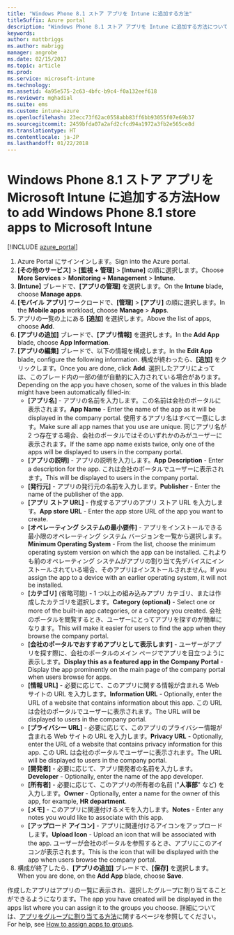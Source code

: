 ```yaml
---
title: "Windows Phone 8.1 ストア アプリを Intune に追加する方法"
titleSuffix: Azure portal
description: "Windows Phone 8.1 ストア アプリを Intune に追加する方法について説明します。\""
keywords: 
author: mattbriggs
ms.author: mabrigg
manager: angrobe
ms.date: 02/15/2017
ms.topic: article
ms.prod: 
ms.service: microsoft-intune
ms.technology: 
ms.assetid: 4a95e575-2c63-4bfc-b9c4-f0a132eef618
ms.reviewer: mghadial
ms.suite: ems
ms.custom: intune-azure
ms.openlocfilehash: 23ecc73f62ac0558abb83ff6bb93055f07e69b37
ms.sourcegitcommit: 2459bfda07a2afd2cfcd94a1972a3fb2e565ce8d
ms.translationtype: HT
ms.contentlocale: ja-JP
ms.lasthandoff: 01/22/2018
---
```

# <a name="how-to-add-windows-phone-81-store-apps-to-microsoft-intune"></a><span data-ttu-id="60c59-103">Windows Phone 8.1 ストア アプリを Microsoft Intune に追加する方法</span><span class="sxs-lookup"><span data-stu-id="60c59-103">How to add Windows Phone 8.1 store apps to Microsoft Intune</span></span>

[!INCLUDE [azure_portal](./includes/azure_portal.md)]

1. <span data-ttu-id="60c59-104">Azure Portal にサインインします。</span><span class="sxs-lookup"><span data-stu-id="60c59-104">Sign into the Azure portal.</span></span>
2. <span data-ttu-id="60c59-105">**[その他のサービス]** > **[監視 + 管理]** > **[Intune]** の順に選択します。</span><span class="sxs-lookup"><span data-stu-id="60c59-105">Choose **More Services** > **Monitoring + Management** > **Intune**.</span></span>
3. <span data-ttu-id="60c59-106">**[Intune]** ブレードで、**[アプリの管理]** を選択します。</span><span class="sxs-lookup"><span data-stu-id="60c59-106">On the **Intune** blade, choose **Manage apps**.</span></span>
4. <span data-ttu-id="60c59-107">**[モバイル アプリ]** ワークロードで、**[管理]** > **[アプリ]** の順に選択します。</span><span class="sxs-lookup"><span data-stu-id="60c59-107">In the **Mobile apps** workload, choose **Manage** > **Apps**.</span></span>
5. <span data-ttu-id="60c59-108">アプリの一覧の上にある **[追加]** を選択します。</span><span class="sxs-lookup"><span data-stu-id="60c59-108">Above the list of apps, choose **Add**.</span></span>
6. <span data-ttu-id="60c59-109">**[アプリの追加]** ブレードで、**[アプリ情報]** を選択します。</span><span class="sxs-lookup"><span data-stu-id="60c59-109">In the **Add App** blade, choose **App Information**.</span></span>
7. <span data-ttu-id="60c59-110">**[アプリの編集]** ブレードで、以下の情報を構成します。</span><span class="sxs-lookup"><span data-stu-id="60c59-110">In the **Edit App** blade, configure the following information.</span></span> <span data-ttu-id="60c59-111">構成が終わったら、**[追加]** をクリックします。</span><span class="sxs-lookup"><span data-stu-id="60c59-111">Once you are done, click **Add**.</span></span> <span data-ttu-id="60c59-112">選択したアプリによっては、このブレード内の一部の値が自動的に入力されている場合があります。</span><span class="sxs-lookup"><span data-stu-id="60c59-112">Depending on the app you have chosen, some of the values in this blade might have been automatically filled-in:</span></span>
    - <span data-ttu-id="60c59-113">**[アプリ名]** - アプリの名前を入力します。この名前は会社のポータルに表示されます。</span><span class="sxs-lookup"><span data-stu-id="60c59-113">**App Name** - Enter the name of the app as it will be displayed in the company portal.</span></span> <span data-ttu-id="60c59-114">使用するアプリ名はすべて一意にします。</span><span class="sxs-lookup"><span data-stu-id="60c59-114">Make sure all app names that you use are unique.</span></span> <span data-ttu-id="60c59-115">同じアプリ名が 2 つ存在する場合、会社のポータルではそのいずれかのみがユーザーに表示されます。</span><span class="sxs-lookup"><span data-stu-id="60c59-115">If the same app name exists twice, only one of the apps will be displayed to users in the company portal.</span></span>
    - <span data-ttu-id="60c59-116">**[アプリの説明]** - アプリの説明を入力します。</span><span class="sxs-lookup"><span data-stu-id="60c59-116">**App Description** - Enter a description for the app.</span></span> <span data-ttu-id="60c59-117">これは会社のポータルでユーザーに表示されます。</span><span class="sxs-lookup"><span data-stu-id="60c59-117">This will be displayed to users in the company portal.</span></span>
    - <span data-ttu-id="60c59-118">**[発行元]** - アプリの発行元の名前を入力します。</span><span class="sxs-lookup"><span data-stu-id="60c59-118">**Publisher** - Enter the name of the publisher of the app.</span></span>
    - <span data-ttu-id="60c59-119">**[アプリ ストア URL]** - 作成するアプリのアプリ ストア URL を入力します。</span><span class="sxs-lookup"><span data-stu-id="60c59-119">**App store URL** - Enter the app store URL of the app you want to create.</span></span>
    - <span data-ttu-id="60c59-120">**[オペレーティング システムの最小要件]** - アプリをインストールできる最小限のオペレーティング システム バージョンを一覧から選択します。</span><span class="sxs-lookup"><span data-stu-id="60c59-120">**Minimum Operating System** - From the list, choose the minimum operating system version on which the app can be installed.</span></span> <span data-ttu-id="60c59-121">これよりも前のオペレーティング システムがアプリの割り当て先デバイスにインストールされている場合、そのアプリはインストールされません。</span><span class="sxs-lookup"><span data-stu-id="60c59-121">If you assign the app to a device with an earlier operating system, it will not be installed.</span></span>
    - <span data-ttu-id="60c59-122">**[カテゴリ]** (省略可能) - 1 つ以上の組み込みアプリ カテゴリ、または作成したカテゴリを選択します。</span><span class="sxs-lookup"><span data-stu-id="60c59-122">**Category (optional)** - Select one or more of the built-in app categories, or a category you created.</span></span> <span data-ttu-id="60c59-123">会社のポータルを閲覧するとき、ユーザーにとってアプリを探すのが簡単になります。</span><span class="sxs-lookup"><span data-stu-id="60c59-123">This will make it easier for users to find the app when they browse the company portal.</span></span>
    - <span data-ttu-id="60c59-124">**[会社のポータルでおすすめアプリとして表示します]** - ユーザーがアプリを探す際に、会社のポータルのメイン ページでアプリを目立つように表示します。</span><span class="sxs-lookup"><span data-stu-id="60c59-124">**Display this as a featured app in the Company Portal** - Display the app prominently on the main page of the company portal when users browse for apps.</span></span>
    - <span data-ttu-id="60c59-125">**[情報 URL]** - 必要に応じて、このアプリに関する情報が含まれる Web サイトの URL を入力します。</span><span class="sxs-lookup"><span data-stu-id="60c59-125">**Information URL** - Optionally, enter the URL of a website that contains information about this app.</span></span> <span data-ttu-id="60c59-126">この URL は会社のポータルでユーザーに表示されます。</span><span class="sxs-lookup"><span data-stu-id="60c59-126">The URL will be displayed to users in the company portal.</span></span>
    - <span data-ttu-id="60c59-127">**[プライバシー URL]** - 必要に応じて、このアプリのプライバシー情報が含まれる Web サイトの URL を入力します。</span><span class="sxs-lookup"><span data-stu-id="60c59-127">**Privacy URL** - Optionally, enter the URL of a website that contains privacy information for this app.</span></span> <span data-ttu-id="60c59-128">この URL は会社のポータルでユーザーに表示されます。</span><span class="sxs-lookup"><span data-stu-id="60c59-128">The URL will be displayed to users in the company portal.</span></span>
    - <span data-ttu-id="60c59-129">**[開発者]** - 必要に応じて、アプリ開発者の名前を入力します。</span><span class="sxs-lookup"><span data-stu-id="60c59-129">**Developer** - Optionally, enter the name of the app developer.</span></span>
    - <span data-ttu-id="60c59-130">**[所有者]** - 必要に応じて、このアプリの所有者の名前 ("**人事部**" など) を入力します。</span><span class="sxs-lookup"><span data-stu-id="60c59-130">**Owner** - Optionally, enter a name for the owner of this app, for example, **HR department**.</span></span>
    - <span data-ttu-id="60c59-131">**[メモ]** - このアプリに関連付けるメモを入力します。</span><span class="sxs-lookup"><span data-stu-id="60c59-131">**Notes** - Enter any notes you would like to associate with this app.</span></span>
    - <span data-ttu-id="60c59-132">**[アップロード アイコン]** - アプリに関連付けるアイコンをアップロードします。</span><span class="sxs-lookup"><span data-stu-id="60c59-132">**Upload Icon** - Upload an icon that will be associated with the app.</span></span> <span data-ttu-id="60c59-133">ユーザーが会社のポータルを参照するとき、アプリにこのアイコンが表示されます。</span><span class="sxs-lookup"><span data-stu-id="60c59-133">This is the icon that will be displayed with the app when users browse the company portal.</span></span>
8. <span data-ttu-id="60c59-134">構成が終了したら、**[アプリの追加]** ブレードで、**[保存]** を選択します。</span><span class="sxs-lookup"><span data-stu-id="60c59-134">When you are done, on the **Add App** blade, choose **Save**.</span></span>

<span data-ttu-id="60c59-135">作成したアプリはアプリの一覧に表示され、選択したグループに割り当てることができるようになります。</span><span class="sxs-lookup"><span data-stu-id="60c59-135">The app you have created will be displayed in the apps list where you can assign it to the groups you choose.</span></span> <span data-ttu-id="60c59-136">詳細については、[アプリをグループに割り当てる方法](apps-deploy.md)に関するページを参照してください。</span><span class="sxs-lookup"><span data-stu-id="60c59-136">For help, see [How to assign apps to groups](apps-deploy.md).</span></span>